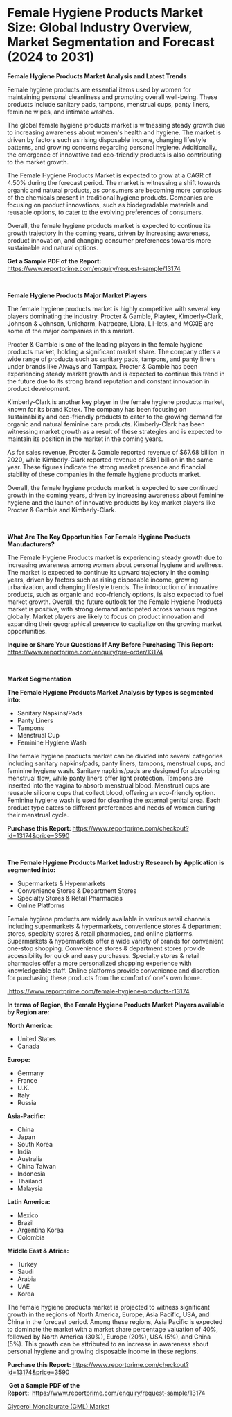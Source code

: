 <p><h1>Female Hygiene Products Market Size: Global Industry Overview, Market Segmentation and Forecast (2024 to 2031)</h1></p><p><strong>Female Hygiene Products Market Analysis and Latest Trends</strong></p>
<p><p>Female hygiene products are essential items used by women for maintaining personal cleanliness and promoting overall well-being. These products include sanitary pads, tampons, menstrual cups, panty liners, feminine wipes, and intimate washes.</p><p>The global female hygiene products market is witnessing steady growth due to increasing awareness about women's health and hygiene. The market is driven by factors such as rising disposable income, changing lifestyle patterns, and growing concerns regarding personal hygiene. Additionally, the emergence of innovative and eco-friendly products is also contributing to the market growth.</p><p>The Female Hygiene Products Market is expected to grow at a CAGR of 4.50% during the forecast period. The market is witnessing a shift towards organic and natural products, as consumers are becoming more conscious of the chemicals present in traditional hygiene products. Companies are focusing on product innovations, such as biodegradable materials and reusable options, to cater to the evolving preferences of consumers.</p><p>Overall, the female hygiene products market is expected to continue its growth trajectory in the coming years, driven by increasing awareness, product innovation, and changing consumer preferences towards more sustainable and natural options.</p></p>
<p><strong>Get a Sample PDF of the Report:&nbsp;</strong> <a href="https://www.reportprime.com/enquiry/request-sample/13174">https://www.reportprime.com/enquiry/request-sample/13174</a></p>
<p>&nbsp;</p>
<p><strong>Female Hygiene Products Major Market Players</strong></p>
<p><p>The female hygiene products market is highly competitive with several key players dominating the industry. Procter & Gamble, Playtex, Kimberly-Clark, Johnson & Johnson, Unicharm, Natracare, Libra, Lil-lets, and MOXIE are some of the major companies in this market.</p><p>Procter & Gamble is one of the leading players in the female hygiene products market, holding a significant market share. The company offers a wide range of products such as sanitary pads, tampons, and panty liners under brands like Always and Tampax. Procter & Gamble has been experiencing steady market growth and is expected to continue this trend in the future due to its strong brand reputation and constant innovation in product development.</p><p>Kimberly-Clark is another key player in the female hygiene products market, known for its brand Kotex. The company has been focusing on sustainability and eco-friendly products to cater to the growing demand for organic and natural feminine care products. Kimberly-Clark has been witnessing market growth as a result of these strategies and is expected to maintain its position in the market in the coming years.</p><p>As for sales revenue, Procter & Gamble reported revenue of $67.68 billion in 2020, while Kimberly-Clark reported revenue of $19.1 billion in the same year. These figures indicate the strong market presence and financial stability of these companies in the female hygiene products market.</p><p>Overall, the female hygiene products market is expected to see continued growth in the coming years, driven by increasing awareness about feminine hygiene and the launch of innovative products by key market players like Procter & Gamble and Kimberly-Clark.</p></p>
<p>&nbsp;</p>
<p><strong>What Are The Key Opportunities For Female Hygiene Products Manufacturers?</strong></p>
<p><p>The Female Hygiene Products market is experiencing steady growth due to increasing awareness among women about personal hygiene and wellness. The market is expected to continue its upward trajectory in the coming years, driven by factors such as rising disposable income, growing urbanization, and changing lifestyle trends. The introduction of innovative products, such as organic and eco-friendly options, is also expected to fuel market growth. Overall, the future outlook for the Female Hygiene Products market is positive, with strong demand anticipated across various regions globally. Market players are likely to focus on product innovation and expanding their geographical presence to capitalize on the growing market opportunities.</p></p>
<p><strong>Inquire or Share Your Questions If Any Before Purchasing This Report:</strong> <a href="https://www.reportprime.com/enquiry/pre-order/13174">https://www.reportprime.com/enquiry/pre-order/13174</a></p>
<p>&nbsp;</p>
<p><strong>Market Segmentation</strong></p>
<p><strong>The Female Hygiene Products Market Analysis by types is segmented into:</strong></p>
<p><ul><li>Sanitary Napkins/Pads</li><li>Panty Liners</li><li>Tampons</li><li>Menstrual Cup</li><li>Feminine Hygiene Wash</li></ul></p>
<p><p>The female hygiene products market can be divided into several categories including sanitary napkins/pads, panty liners, tampons, menstrual cups, and feminine hygiene wash. Sanitary napkins/pads are designed for absorbing menstrual flow, while panty liners offer light protection. Tampons are inserted into the vagina to absorb menstrual blood. Menstrual cups are reusable silicone cups that collect blood, offering an eco-friendly option. Feminine hygiene wash is used for cleaning the external genital area. Each product type caters to different preferences and needs of women during their menstrual cycle.</p></p>
<p><strong>Purchase this Report:&nbsp;</strong><a href="https://www.reportprime.com/checkout?id=13174&price=3590">https://www.reportprime.com/checkout?id=13174&price=3590</a></p>
<p>&nbsp;</p>
<p><strong>The Female Hygiene Products Market Industry Research by Application is segmented into:</strong></p>
<p><ul><li>Supermarkets & Hypermarkets</li><li>Convenience Stores & Department Stores</li><li>Specialty Stores & Retail Pharmacies</li><li>Online Platforms</li></ul></p>
<p><p>Female hygiene products are widely available in various retail channels including supermarkets & hypermarkets, convenience stores & department stores, specialty stores & retail pharmacies, and online platforms. Supermarkets & hypermarkets offer a wide variety of brands for convenient one-stop shopping. Convenience stores & department stores provide accessibility for quick and easy purchases. Specialty stores & retail pharmacies offer a more personalized shopping experience with knowledgeable staff. Online platforms provide convenience and discretion for purchasing these products from the comfort of one's own home.</p></p>
<p><a href="https://www.reportprime.com/female-hygiene-products-r13174">&nbsp;https://www.reportprime.com/female-hygiene-products-r13174</a></p>
<p><strong>In terms of Region, the Female Hygiene Products Market Players available by Region are:</strong></p>
<p>
    <p> <strong> North America: </strong>
        <ul>
            <li>United States</li>
            <li>Canada</li>
        </ul>
        </p> 
    <p> <strong> Europe: </strong>
        <ul>
            <li>Germany</li>
            <li>France</li>
            <li>U.K.</li>
            <li>Italy</li>
            <li>Russia</li>
        </ul>
        </p> 
    <p> <strong> Asia-Pacific: </strong>
        <ul>
            <li>China</li>
            <li>Japan</li>
            <li>South Korea</li>
            <li>India</li>
            <li>Australia</li>
            <li>China Taiwan</li>
            <li>Indonesia</li>
            <li>Thailand</li>
            <li>Malaysia</li>
        </ul>
        </p> 
    <p> <strong> Latin America: </strong>
        <ul>
            <li>Mexico</li>
            <li>Brazil</li>
            <li>Argentina Korea</li>
            <li>Colombia</li>
        </ul>
        </p> 
    <p> <strong> Middle East & Africa: </strong>
        <ul>
            <li>Turkey</li>
            <li>Saudi</li>
            <li>Arabia</li>
            <li>UAE</li>
            <li>Korea</li>
        </ul>
    </p>
    </p>
<p><p>The female hygiene products market is projected to witness significant growth in the regions of North America, Europe, Asia Pacific, USA, and China in the forecast period. Among these regions, Asia Pacific is expected to dominate the market with a market share percentage valuation of 40%, followed by North America (30%), Europe (20%), USA (5%), and China (5%). This growth can be attributed to an increase in awareness about personal hygiene and growing disposable income in these regions.</p></p>
<p><strong>Purchase this Report: </strong><a href="https://www.reportprime.com/checkout?id=13174&price=3590">https://www.reportprime.com/checkout?id=13174&price=3590</a></p>
<p>&nbsp;<strong>Get a Sample PDF of the Report:&nbsp;&nbsp;</strong><a href="https://www.reportprime.com/enquiry/request-sample/13174">https://www.reportprime.com/enquiry/request-sample/13174</a></p>
<p><strong></strong></p>
<p><p><a href="https://nifty-kite-d51.notion.site/Decoding-Glycerol-Monolaurate-GML-Market-Metrics-Market-Share-Trends-and-Growth-Patterns-1d61d2ce1ef9478989440b0a8f927f77">Glycerol Monolaurate (GML) Market</a></p></p>